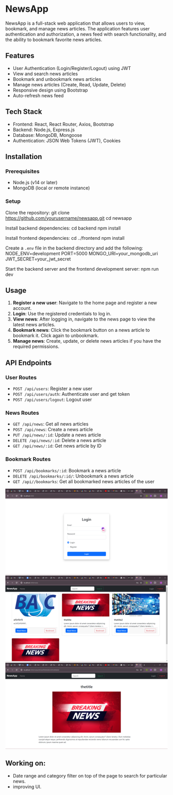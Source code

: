 # NewsApp

NewsApp is a full-stack web application that allows users to view, bookmark, and manage news articles. The application features user authentication and authorization, a news feed with search functionality, and the ability to bookmark favorite news articles.

## Features
- User Authentication (Login/Register/Logout) using JWT
- View and search news articles
- Bookmark and unbookmark news articles
- Manage news articles (Create, Read, Update, Delete)
- Responsive design using Bootstrap
- Auto-refresh news feed

## Tech Stack
- Frontend: React, React Router, Axios, Bootstrap
- Backend: Node.js, Express.js
- Database: MongoDB, Mongoose
- Authentication: JSON Web Tokens (JWT), Cookies

## Installation

### Prerequisites
- Node.js (v14 or later)
- MongoDB (local or remote instance)

### Setup
Clone the repository:
git clone https://github.com/yourusername/newsapp.git
cd newsapp

Install backend dependencies:
cd backend
npm install

Install frontend dependencies:
cd ../frontend
npm install

Create a `.env` file in the backend directory and add the following:
NODE_ENV=development
PORT=5000
MONGO_URI=your_mongodb_uri
JWT_SECRET=your_jwt_secret

Start the backend server and the frontend development server:
npm run dev

## Usage
1. **Register a new user**: Navigate to the home page and register a new account.
2. **Login**: Use the registered credentials to log in.
3. **View news**: After logging in, navigate to the news page to view the latest news articles.
4. **Bookmark news**: Click the bookmark button on a news article to bookmark it. Click again to unbookmark.
5. **Manage news**: Create, update, or delete news articles if you have the required permissions.

## API Endpoints

### User Routes
- `POST /api/users`: Register a new user
- `POST /api/users/auth`: Authenticate user and get token
- `POST /api/users/logout`: Logout user

### News Routes
- `GET /api/news`: Get all news articles
- `POST /api/news`: Create a news article
- `PUT /api/news/:id`: Update a news article
- `DELETE /api/news/:id`: Delete a news article
- `GET /api/news/:id`: Get news article by ID

### Bookmark Routes
- `POST /api/bookmarks/:id`: Bookmark a news article
- `DELETE /api/bookmarks/:id/`: Unbookmark a news article
- `GET /api//bookmarks`: Get all bookmarked news articles of the user

![Screenshot](./screenshots/1.png)
![Screenshot](./screenshots/2.png)
![Screenshot](./screenshots/3.png)

## Working on:
- Date range and category filter on top of the page to search for particular news.
- improving UI.
